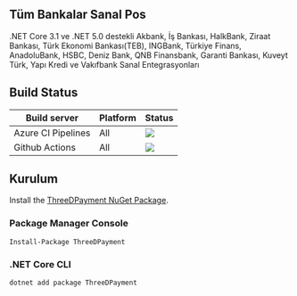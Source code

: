 ## Tüm Bankalar Sanal Pos

.NET Core 3.1 ve .NET 5.0 destekli Akbank, İş Bankası, HalkBank, Ziraat Bankası, Türk Ekonomi Bankası(TEB), INGBank, Türkiye Finans, AnadoluBank, HSBC, Deniz Bank, QNB Finansbank, Garanti Bankası, Kuveyt Türk, Yapı Kredi ve Vakıfbank Sanal Entegrasyonları

## Build Status
| Build server    | Platform       | Status      |
|-----------------|----------------|-------------|
| Azure CI Pipelines  | All            |![](https://dev.azure.com/fsefacan/3DPaymentAspNetCore/_apis/build/status/sefacan.3DPaymentAspNetCore?branchName=master) |
| Github Actions  | All            |![](https://github.com/sefacan/3DPaymentAspNetCore/workflows/ASP.NET%20Core%20CI/badge.svg) |

## Kurulum

Install the [ThreeDPayment NuGet Package](https://www.nuget.org/packages/ThreeDPayment).

### Package Manager Console

```
Install-Package ThreeDPayment
```

### .NET Core CLI

```
dotnet add package ThreeDPayment
```

